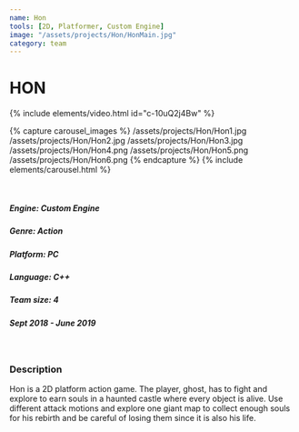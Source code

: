 ```yaml
---
name: Hon
tools: [2D, Platformer, Custom Engine]
image: "/assets/projects/Hon/HonMain.jpg"
category: team
---
```


# HON

{% include elements/video.html id="c-10uQ2j4Bw" %}

{% capture carousel_images %}
/assets/projects/Hon/Hon1.jpg
/assets/projects/Hon/Hon2.jpg
/assets/projects/Hon/Hon3.jpg
/assets/projects/Hon/Hon4.png
/assets/projects/Hon/Hon5.png
/assets/projects/Hon/Hon6.png
{% endcapture %}
{% include elements/carousel.html %}

<br/>

##### Engine: Custom Engine 
##### Genre: Action
##### Platform: PC
##### Language: C++
##### Team size: 4
##### Sept 2018 - June 2019

<br/> 

### Description

Hon is a 2D platform action game. The player, ghost, has to fight and explore to earn souls in a haunted castle where every object is alive. Use different attack motions and explore one giant map to collect enough souls for his rebirth and be careful of losing them since it is also his life. 
<br/>
<br/>
